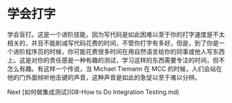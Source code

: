 # 学会打字
[//]: # (Version:1.0.0)
学会盲打。这是一个进阶技能，因为写代码是如此困难以至于你的打字速度是不太相关的，并且不能削减写代码花费的时间，不管你打字有多好。但是，到了你是一个进阶程序员的时候，你可能花费很多时间在用自然语言给你的同事或他人写东西上。这是对你的责任感是一种有趣的测试，学习这样的东西需要专注的时间，但不怎么有趣。有这样一个传说，当 Michael Tiemann 在 MCC 的时候，人们会站在他的门外面倾听他击键的声音，这种声音是如此的急促以至于难以分辨。

Next [如何做集成测试](08-How to Do Integration Testing.md)
